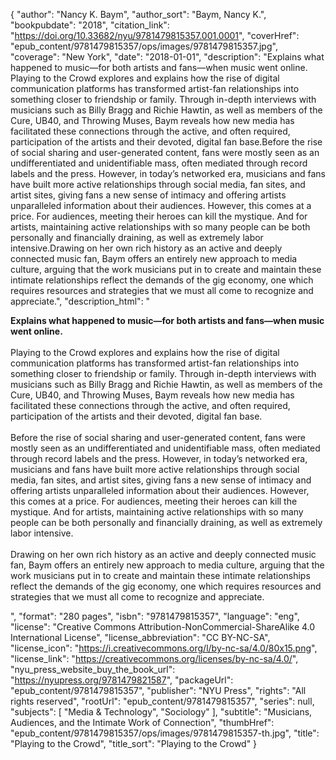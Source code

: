 {
  "author": "Nancy K. Baym",
  "author_sort": "Baym, Nancy K.",
  "bookpubdate": "2018",
  "citation_link": "https://doi.org/10.33682/nyu/9781479815357.001.0001",
  "coverHref": "epub_content/9781479815357/ops/images/9781479815357.jpg",
  "coverage": "New York",
  "date": "2018-01-01",
  "description": "Explains what happened to music—for both artists and fans—when music went online. Playing to the Crowd explores and explains how the rise of digital communication platforms has transformed artist-fan relationships into something closer to friendship or family. Through in-depth interviews with musicians such as Billy Bragg and Richie Hawtin, as well as members of the Cure, UB40, and Throwing Muses, Baym reveals how new media has facilitated these connections through the active, and often required, participation of the artists and their devoted, digital fan base.Before the rise of social sharing and user-generated content, fans were mostly seen as an undifferentiated and unidentifiable mass, often mediated through record labels and the press. However, in today’s networked era, musicians and fans have built more active relationships through social media, fan sites, and artist sites, giving fans a new sense of intimacy and offering artists unparalleled information about their audiences. However, this comes at a price. For audiences, meeting their heroes can kill the mystique. And for artists, maintaining active relationships with so many people can be both personally and financially draining, as well as extremely labor intensive.Drawing on her own rich history as an active and deeply connected music fan, Baym offers an entirely new approach to media culture, arguing that the work musicians put in to create and maintain these intimate relationships reflect the demands of the gig economy, one which requires resources and strategies that we must all come to recognize and appreciate.",
  "description_html": "<p><b>Explains what happened to music—for both artists and fans—when music went online. <br></b><br>Playing to the Crowd explores and explains how the rise of digital communication platforms has transformed artist-fan relationships into something closer to friendship or family. Through in-depth interviews with musicians such as Billy Bragg and Richie Hawtin, as well as members of the Cure, UB40, and Throwing Muses, Baym reveals how new media has facilitated these connections through the active, and often required, participation of the artists and their devoted, digital fan base.<br><br>Before the rise of social sharing and user-generated content, fans were mostly seen as an undifferentiated and unidentifiable mass, often mediated through record labels and the press. However, in today’s networked era, musicians and fans have built more active relationships through social media, fan sites, and artist sites, giving fans a new sense of intimacy and offering artists unparalleled information about their audiences. However, this comes at a price. For audiences, meeting their heroes can kill the mystique. And for artists, maintaining active relationships with so many people can be both personally and financially draining, as well as extremely labor intensive.<br><br>Drawing on her own rich history as an active and deeply connected music fan, Baym offers an entirely new approach to media culture, arguing that the work musicians put in to create and maintain these intimate relationships reflect the demands of the gig economy, one which requires resources and strategies that we must all come to recognize and appreciate.</p>",
  "format": "280 pages",
  "isbn": "9781479815357",
  "language": "eng",
  "license": "Creative Commons Attribution-NonCommercial-ShareAlike 4.0 International License",
  "license_abbreviation": "CC BY-NC-SA",
  "license_icon": "https://i.creativecommons.org/l/by-nc-sa/4.0/80x15.png",
  "license_link": "https://creativecommons.org/licenses/by-nc-sa/4.0/",
  "nyu_press_website_buy_the_book_url": "https://nyupress.org/9781479821587",
  "packageUrl": "epub_content/9781479815357",
  "publisher": "NYU Press",
  "rights": "All rights reserved",
  "rootUrl": "epub_content/9781479815357",
  "series": null,
  "subjects": [
    "Media & Technology",
    "Sociology"
  ],
  "subtitle": "Musicians, Audiences, and the Intimate Work of Connection",
  "thumbHref": "epub_content/9781479815357/ops/images/9781479815357-th.jpg",
  "title": "Playing to the Crowd",
  "title_sort": "Playing to the Crowd"
}
